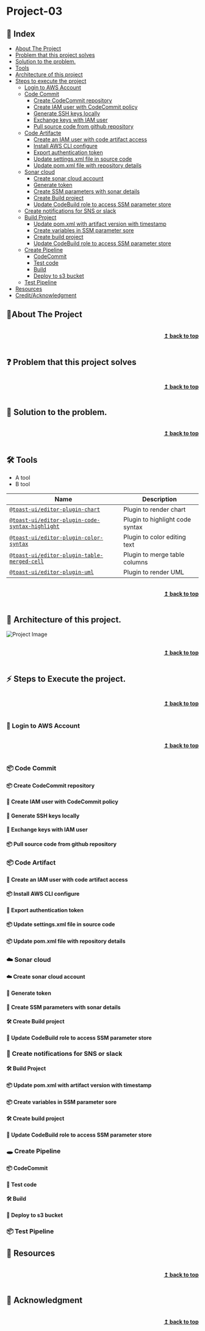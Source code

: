 
# Project-03
## :ledger: Index

- [About The Project](#beginner-about-the-project)
- [Problem that this project solves ](#question-problem-that-this-project-solves)
- [Solution to the problem.](#key-solution-to-the-problem)
- [Tools](#hammer_and_wrench-Tools)
- [Architecture of this project](#house-architecture-of-this-project)
- [Steps to execute the project](#zap-steps-to-execute-the-project)
  - [Login to AWS Account ](#key-login-to-aws-account )
  - [Code Commit](#package-code-commit)
    - [Create CodeCommit repository](#package-create-codecommit-repository)
    - [Create IAM user with CodeCommit policy](#package-create-iam-user-with-codecommit-policy )
    - [Generate SSH keys locally](#package-generate-ssh-keys-locally)
    - [Exchange keys with IAM user](#package-exchange-keys-with-iam-user)
    - [Pull source code from github repository ](#package-pull-source-code-from-github-repository)
  - [Code Artifacte](#package-code-artifact)
    - [Create an IAM user with code artifact access](#package-create-an-iam-user-with-code-artifact-access)
    - [Install AWS CLI configure](#package-install-aws-cli-configure)
    - [Export authentication token](#package-export-authentication-token)
    - [Update settings.xml file in source code ](#package-update-settings.xml-file-in-source-code)
    - [Update pom.xml file with repository details](#package-update-pom.xml-file-with-repository-details)
  - [Sonar cloud ](#package-sonar-cloud)
    - [Create sonar cloud account](#package-create-sonar-cloud-account)
    - [Generate token](#package-generate-token)
    - [Create SSM parameters with sonar details](#package-create-ssm-parameters-with-sonar-details)
    - [Create Build project](#package-create-build-project)
    - [Update CodeBuild role to access SSM parameter store](#package-update-codebuild-role-to-access-ssm-parameter-store)
  - [Create notifications for SNS or slack](#package-create-notifications-for-sns-or-slack)
  - [Build Project](#package-build-project)
    - [Update pom.xml with artifact version with timestamp](#package-update-pom.xml-with-artifact-version-with-timestamp)
    - [Create variables in SSM parameter sore](#package-create-variables-in-ssm-parameter-sore)
    - [Create build project](#package-create-build-project)
    - [Update CodeBuild role to access SSM parameter store ](#package-update-codebuild-role-to-access-ssm-parameter-store)
  - [Create Pipeline](#package-create-pipeline)
    - [CodeCommit](#package-codecommit)
    - [Test code](#package-test-code)
    - [Build](#package-build)
    - [Deploy to s3 bucket](#rocket-deploy-to-s3-bucket)
  - [Test Pipeline](#package-test-pipeline)
- [Resources](#page_facing_up-resources)
- [Credit/Acknowledgment](#star2-creditacknowledgment)


## :beginner:About The Project

<br/>
<div align="right">
    <b><a href="#Project-03">↥ back to top</a></b>
</div>
<br/>

## :question: Problem that this project solves 

<br/>
<div align="right">
    <b><a href="#Project-03">↥ back to top</a></b>
</div>
<br/>

## :key: Solution to the problem.

<br/>
<div align="right">
    <b><a href="#Project-03">↥ back to top</a></b>
</div>
<br/>

## :hammer_and_wrench: Tools
- A tool
- B tool

| Name | Description |
| --- | --- |
| [`@toast-ui/editor-plugin-chart`](https://github.com/nhn/tui.editor/tree/master/plugins/chart) | Plugin to render chart |
| [`@toast-ui/editor-plugin-code-syntax-highlight`](https://github.com/nhn/tui.editor/tree/master/plugins/code-syntax-highlight) | Plugin to highlight code syntax |
| [`@toast-ui/editor-plugin-color-syntax`](https://github.com/nhn/tui.editor/tree/master/plugins/color-syntax) | Plugin to color editing text |
| [`@toast-ui/editor-plugin-table-merged-cell`](https://github.com/nhn/tui.editor/tree/master/plugins/table-merged-cell) | Plugin to merge table columns |
| [`@toast-ui/editor-plugin-uml`](https://github.com/nhn/tui.editor/tree/master/plugins/uml) | Plugin to render UML 

<br/>
<div align="right">
    <b><a href="#Project-03">↥ back to top</a></b>
</div>
<br/>


## :beginner: Architecture of this project.

![Project Image](project-image-url)

<br/>
<div align="right">
    <b><a href="#Project-03">↥ back to top</a></b>
</div>
<br/>

## :zap: Steps to Execute the project. 

<br/>
<div align="right">
    <b><a href="#Project-03">↥ back to top</a></b>
</div>
<br/>

### :key: Login to AWS Account

<br/>
<div align="right">
    <b><a href="#Project-03">↥ back to top</a></b>
</div>
<br/>

### :package: Code Commit
#### :package: Create CodeCommit repository
#### :closed_lock_with_key: Create IAM user with CodeCommit policy
#### :key: Generate SSH keys locally
#### :key: Exchange keys with IAM user
#### :package: Pull source code from github repository 
### :package: Code Artifact
#### :closed_lock_with_key: Create an IAM user with code artifact access
#### :package: Install AWS CLI configure
#### :key: Export authentication token
#### :package: Update settings.xml file in source code 
#### :package: Update pom.xml file with repository details
### :cloud: Sonar cloud 
#### :cloud: Create sonar cloud account
#### :key: Generate token
#### :key: Create SSM parameters with sonar details
#### :hammer_and_wrench: Create Build project
#### :key: Update CodeBuild role to access SSM parameter store
### :email: Create notifications for SNS or slack
#### :hammer_and_wrench: Build Project
#### :package: Update pom.xml with artifact version with timestamp
#### :package: Create variables in SSM parameter sore
#### :hammer_and_wrench: Create build project
#### :key: Update CodeBuild role to access SSM parameter store 
### :hole: Create Pipeline
#### :package: CodeCommit
#### :test_tube: Test code
#### :hammer_and_wrench: Build
#### :rocket: Deploy to s3 bucket
### :package: Test Pipeline

## :page_facing_up: Resources

<br/>
<div align="right">
    <b><a href="#Project-03">↥ back to top</a></b>
</div>
<br/>


## :star2: Acknowledgment


<br/>
<div align="right">
    <b><a href="#Project-03">↥ back to top</a></b>
</div>
<br/>

